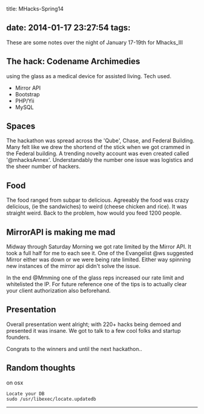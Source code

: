 title: MHacks-Spring14

date: 2014-01-17 23:27:54
tags:
---

These are some notes over the night of January 17-19th for Mhacks_III

The hack: Codename Archimedies 
------
using the glass as a medical device for assisted living. Tech used. 
+ Mirror API 
+ Bootstrap 
+ PHP/Yii
+ MySQL


Spaces
----
The hackathon was spread across the 'Qube', Chase, and Federal Building. Many felt like we drew the shortend of the stick when we got crammed in the Federal building. A trending novelty account was even created called '@mhacksAnnex'. Understandably the number one issue was logistics and the sheer number of hackers.

Food
----
The food ranged from subpar to delicious. Agreeably the food was crazy delicious, (ie the sandwiches) to weird (cheese chicken and rice). It was straight weird. Back to the problem, how would you feed 1200 people.


MirrorAPI is making me mad
---------
Midway through Saturday Morning we got rate limited by the Mirror API. It took a full half for me to each see it. One of the Evangelist @ws suggested Mirror either was down or we were being rate limited. Either way spinning new instances of the mirror api didn't solve the issue. 

In the end @Mmming one of the glass reps increased our rate limit and whitelisted the IP. For future reference one of the tips is to actually clear your client authorization also beforehand. 

Presentation
-----
Overall presentation went alright; with 220+ hacks being demoed and presented it was insane. We got to talk to a few cool folks and startup founders.

Congrats to the winners and until the next hackathon.. 


Random thoughts
-----
on osx 
``` shell
Locate your DB
sudo /usr/libexec/locate.updatedb
```

-----

